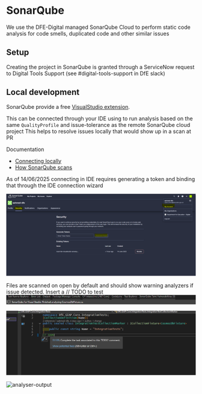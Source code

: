 # SonarQube

We use the DFE-Digital managed SonarQube Cloud to perform static code analysis for code smells, duplicated code and other similar issues

## Setup

Creating the project in SonarQube is granted through a ServiceNow request to Digital Tools Support (see #digital-tools-support in DfE slack)



## Local development

SonarQube provide a free [VisualStudio extension](https://docs.sonarsource.com/sonarqube-for-ide/visual-studio/getting-started/installation/).

This can be connected through your IDE using to run analysis based on the same `QualityProfile` and issue-tolerance as the remote SonarQube cloud project
This helps to resolve issues locally that would show up in a scan at PR

Documentation

- [Connecting locally](https://docs.sonarsource.com/sonarqube-for-ide/visual-studio/team-features/connected-mode-setup/#sonarqube-cloud)
- [How SonarQube scans](https://docs.sonarsource.com/sonarqube-for-ide/visual-studio/using/scan-my-project/#scanning-csharp-and-vbnet)

As of 14/06/2025 connecting in IDE requires generating a token and binding that through the IDE connection wizard

![token](./generate-sonar-token.png)

Files are scanned on open by default and should show warning analyzers if issue detected. Insert a // TODO to test
![scan](./scanning-as-opens.png)

![analyser-works](./analyser-working.png)

![analyser-output](/analyser-errorlist.png)